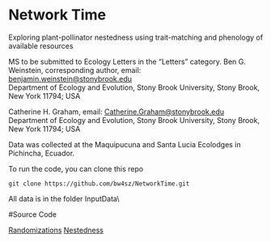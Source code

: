 # Network Time

Exploring plant-pollinator nestedness using trait-matching and phenology of available resources

MS to be submitted to Ecology Letters in the “Letters” category. 
Ben G. Weinstein, corresponding author, email: benjamin.weinstein@stonybrook.edu	
Department of Ecology and Evolution, Stony Brook University, Stony Brook, New York 11794; USA

Catherine H. Graham, email: Catherine.Graham@stonybrook.edu
Department of Ecology and Evolution, Stony Brook University, Stony Brook, New York 11794; USA

Data was collected at the Maquipucuna and Santa Lucia Ecolodges in Pichincha, Ecuador.

To run the code, you can clone this repo
```
git clone https://github.com/bw4sz/NetworkTime.git
```

All data is in the folder InputData\

#Source Code

[Randomizations](https://github.com/bw4sz/NetworkTime/blob/master/Randomizations.md)
[Nestedness](https://github.com/bw4sz/NetworkTime/blob/master/NetworkTime.md)
